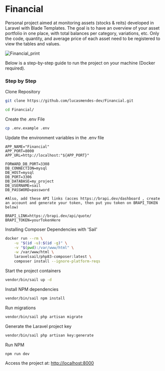 
# Financial

Personal project aimed at monitoring assets (stocks & reits) developed in Laravel with Blade Templates. The goal is to have an overview of your asset portfolio in one place, with total balances per category, variations, etc. Only the code, quantity, and average price of each asset need to be registered to view the tables and values.

![Financial_print](https://github.com/lucasmendes-dev/Financial/assets/106750716/cb0dd165-7689-4e21-9af5-5bdeaeeb30cf)

Below is a step-by-step guide to run the project on your machine (Docker required).

### Step by Step
Clone Repository
```sh
git clone https://github.com/lucasmendes-dev/Financial.git
```

```sh
cd Financial/
```

Create the .env File
```sh
cp .env.example .env
```


Update the environment variables in the .env file
```dosini
APP_NAME="Financial"
APP_PORT=8000
APP_URL=http://localhost:"${APP_PORT}"

FORWARD_DB_PORT=3308
DB_CONNECTION=mysql
DB_HOST=mysql
DB_PORT=3306
DB_DATABASE=my_project
DB_USERNAME=sail
DB_PASSWORD=password

#Also, add these API links (acces https://brapi.dev/dashboard , create an account and generate your token, then put you token on BRAPI_TOKEN below)

BRAPI_LINK=https://brapi.dev/api/quote/
BRAPI_TOKEN=yourTokenHere

```

Installing Composer Dependencies with 'Sail'
```sh
docker run --rm \
    -u "$(id -u):$(id -g)" \
    -v "$(pwd):/var/www/html" \
    -w /var/www/html \
    laravelsail/php83-composer:latest \
    composer install --ignore-platform-reqs
```

Start the project containers
```sh
vendor/bin/sail up -d
```

Install NPM dependencies
```sh
vendor/bin/sail npm install
```

Run migrations
```sh
vendor/bin/sail php artisan migrate
```


Generate the Laravel project key
```sh
vendor/bin/sail php artisan key:generate
```

Run NPM
```sh
npm run dev
```


Access the project at:
[http://localhost:8000](http://localhost:8000)
